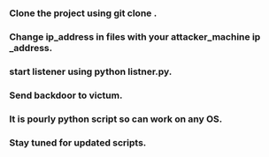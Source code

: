 ### Clone the project using git clone <URL>.
### Change ip_address in files with your attacker_machine ip _address.
### start listener using python listner.py.
### Send backdoor to victum.
### It is pourly python script so can work on any OS.
### Stay tuned for updated scripts.
